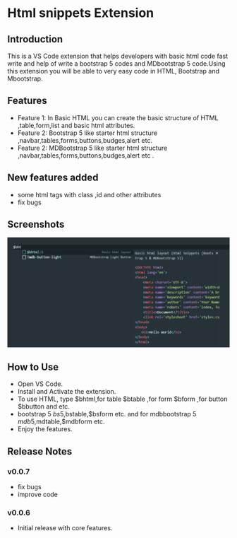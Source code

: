 # Html snippets Extension

## Introduction
This is a VS Code extension that helps developers with basic html code fast write and help of write a bootstrap 5 codes and MDbootstrap 5 code.Using this extension you will be able to very easy code in HTML, Bootstrap and Mbootstrap.

## Features
- Feature 1: In Basic HTML you can create the basic structure of HTML ,table,form,list and basic html attributes.
- Feature 2: Bootstrap 5 like starter html structure ,navbar,tables,forms,buttons,budges,alert etc.
- Feature 2: MDBootstrap 5 like starter html structure ,navbar,tables,forms,buttons,budges,alert etc .

## New features added
- some html tags with class ,id and other attributes
- fix bugs

## Screenshots
![Screenshot](screenshots/2.png)

## How to Use
* Open VS Code.
* Install and Activate the extension.
* To use HTML, type $bhtml,for table $btable ,for form $bform ,for button $bbutton and etc.
* bootstrap 5 $bs5,$bstable,$bsform etc. and for mdbbootstrap 5 $mdb5,$mdtable,$mdbform etc.
* Enjoy the features.

## Release Notes
### v0.0.7
* fix bugs
* improve code
### v0.0.6
- Initial release with core features.


